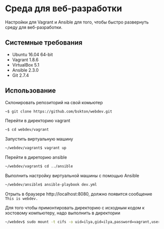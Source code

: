 # Среда для веб-разработки

Настройки для Vagrant и Ansible для того, чтобы быстро развернуть среду для веб-разработки.

## Системные требования

 * Ubuntu 16.04 64-bit
 * Vagrant 1.8.6
 * VirtualBox 5.1
 * Ansible 2.3.0
 * Git 2.7.4

## Использование

Склонировать репозиторий на свой комьютер
```bash
~$ git clone https://github.com/bskton/webdev.git
```

Перейти в директорию vagrant
```bash
~$ cd webdev/vagrant
```

Запустить виртуальную машину
```bash
~/webdev/vagrant$ vagrant up
```

Перейти в диреторию ansible
```bash
~/webdev/vagrant$ cd ../ansible
```

Выполнить настройку виртуальной машины с помощью Ansible
```bash
~/webdev/ansible$ ansible-playbook dev.yml
```

Отрыть в браузере http://localhost:8080, должно появится сообщение `This is webdev.`

Для того чтобы примонтировать директорию с исходным кодом к хостовому компьютеру, надо выполнить в директории 
```bash
~/webdev$ sudo mount -t cifs -o uid=ilya,gid=ilya,password=vagrant,username=vagrant,iocharset=utf8,sec=ntlm //192.168.34.10/www ./www
```